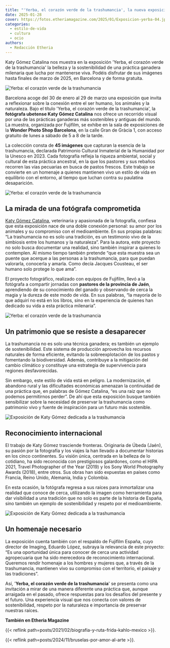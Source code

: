 ```yaml
---
title: "'Yerba, el corazón verde de la trashumancia', la nueva exposición de Katy Gómez Catalina"
date: 2025-01-28
cover: https://fotos.etheriamagazine.com/2025/01/Exposicion-yerba-04.jpeg
categories: 
  - estilo-de-vida
  - cultura
  - ocio
authors: 
  - Redacción Etheria
---
```


Katy Gómez Catalina nos muestra en la exposición 'Yerba, el corazón verde de la 
trashumancia' la belleza y la sostenibilidad de una práctica ganadera milenaria que 
lucha por mantenerse viva. Podéis disfrutar de sus imágenes hasta finales de marzo de 
2025, en Barcelona y de forma gratuita. 

![Yerba: el corazón verde de la trashumancia](https://fotos.etheriamagazine.com/2025/01/Exposicion-yerba-06.jpeg "Exposición Yerba, el corazón verde de la trashumancia. © Katy Gómez Catalina")

Barcelona acoge del 30 de enero al 29 de marzo una exposición que invita a reflexionar 
sobre la conexión entre el ser humano, los animales y la naturaleza. Bajo el título 
'Yerba, el corazón verde de la trashumancia', la **fotógrafa ubetense Katy Gómez 
Catalina** nos ofrece un recorrido visual por una de las prácticas ganaderas más 
sostenibles y antiguas del mundo. La muestra, organizada por Fujifilm, se exhibe en la 
sala de exposiciones de la **Wonder Photo Shop Barcelona**, en la calle Gran de Gràcia 
1, con acceso gratuito de lunes a sábado de 5 a 8 de la tarde. 

La colección consta de **45 imágenes** que capturan la esencia de la trashumancia, 
declarada Patrimonio Cultural Inmaterial de la Humanidad por la Unesco en 2023. Cada 
fotografía refleja la riqueza ambiental, social y cultural de esta práctica ancestral, 
en la que los pastores y sus rebaños recorren las vías pecuarias en busca de pastos 
frescos. Este trabajo se convierte en un homenaje a quienes mantienen vivo un estilo de 
vida en equilibrio con el entorno, al tiempo que luchan contra su paulatina 
desaparición. 

![Yerba: el corazón verde de la trashumancia](https://fotos.etheriamagazine.com/2025/01/Exposicion-yerba-04.jpeg "Rebaño durante la trashumancia. © Katy Gómez")

## La mirada de una fotógrafa comprometida

[Katy Gómez Catalina](https://katygomez.es/), veterinaria y apasionada de la fotografía, 
confiesa que esta exposición nace de una doble conexión personal: su amor por los 
animales y su compromiso con el medioambiente. En sus propias palabras: “La trashumancia 
no es solo una tradición, es un testimonio vivo de la simbiosis entre los humanos y la 
naturaleza”. Para la autora, este proyecto no solo busca documentar una realidad, sino 
también inspirar a quienes lo contemplen. Al mismo tiempo también pretende “que esta 
muestra sea un puente que acerque a las personas a la trashumancia, para que puedan 
valorarla, conocerla y amarla. Como decía Jacques Cousteau, el ser humano solo protege 
lo que ama”. 

El proyecto fotográfico, realizado con equipos de Fujifilm, llevó a la fotógrafa a 
compartir jornadas con **pastores de la provincia de Jaén**, aprendiendo de su 
conocimiento del ganado y observando de cerca la magia y la dureza de este modo de vida. 
En sus palabras, “la mayoría de lo que adquirí no está en los libros, sino en la 
experiencia de quienes han dedicado su vida a esta práctica milenaria”. 

![Yerba: el corazón verde de la trashumancia](https://fotos.etheriamagazine.com/2025/01/Exposicion-yerba-02.jpeg "Fotografía expuesta en Yerba, el corazón verde de la trashumancia. © Katy Gómez")

## Un patrimonio que se resiste a desaparecer

La trashumancia no es solo una técnica ganadera; es también un ejemplo de 
sostenibilidad. Este sistema de producción aprovecha los recursos naturales de forma 
eficiente, evitando la sobreexplotación de los pastos y fomentando la biodiversidad. 
Además, contribuye a la mitigación del cambio climático y constituye una estrategia de 
supervivencia para regiones desfavorecidas. 

Sin embargo, este estilo de vida está en peligro. La modernización, el abandono rural y 
las dificultades económicas amenazan la continuidad de una práctica que, en palabras de 
Gómez Catalina, “es una raíz que no podemos permitirnos perder”. De ahí que esta 
exposición busque también sensibilizar sobre la necesidad de preservar la trashumancia 
como patrimonio vivo y fuente de inspiración para un futuro más sostenible. 

![Exposición de Katy Gómez dedicada a la trashumancia](https://fotos.etheriamagazine.com/2025/01/Exposicion-yerba-01.jpeg "El rebaño cruza un río, una imagen de la exposición de © Katy Gómez")

## Reconocimiento internacional

El trabajo de Katy Gómez trasciende fronteras. Originaria de Úbeda (Jaén), su pasión por 
la fotografía y los viajes la han llevado a documentar historias en los cinco 
continentes. Su visión única, centrada en la belleza de lo cotidiano, ha sido reconocida 
con prestigiosos galardones, como el HIPA 2021, Travel Photographer of the Year (2019) y 
los Sony World Photography Awards (2018), entre otros. Sus obras han sido expuestas en 
países como Francia, Reino Unido, Alemania, India y Colombia. 

En esta ocasión, la fotógrafa regresa a sus raíces para inmortalizar una realidad que 
conoce de cerca, utilizando la imagen como herramienta para dar visibilidad a una 
tradición que no solo es parte de la historia de España, sino también un ejemplo de 
sostenibilidad y respeto por el medioambiente. 

![Exposición de Katy Gómez dedicada a la trashumancia](https://fotos.etheriamagazine.com/2025/01/Exposicion-yerba-03.jpeg "Exposición Yerba, el corazón verde de la trashumancia. © Katy Gómez")

## Un homenaje necesario

La exposición cuenta también con el respaldo de Fujifilm España, cuyo director de 
Imaging, Eduardo López, subraya la relevancia de este proyecto: “Es una oportunidad 
única para conocer de cerca una actividad agropecuaria que ha sido merecedora de 
reconocimiento internacional. Queremos rendir homenaje a los hombres y mujeres que, a 
través de la trashumancia, mantienen vivo su compromiso con el territorio, el paisaje y 
las tradiciones”. 

Así, '**Yerba, el corazón verde de la trashumancia**' se presenta como una invitación a 
mirar de una manera diferente una práctica que, aunque arraigada en el pasado, ofrece 
respuestas para los desafíos del presente y el futuro. Una experiencia visual que nos 
conecta con valores de sostenibilidad, respeto por la naturaleza e importancia de 
preservar nuestras raíces. 

**También en Etheria Magazine** 

{{< reflink path=posts/2021/02/biografia-y-ruta-frida-kahlo-mexico >}}. 

{{< reflink path=posts/2024/11/bruselas-por-amor-al-arte >}}.
